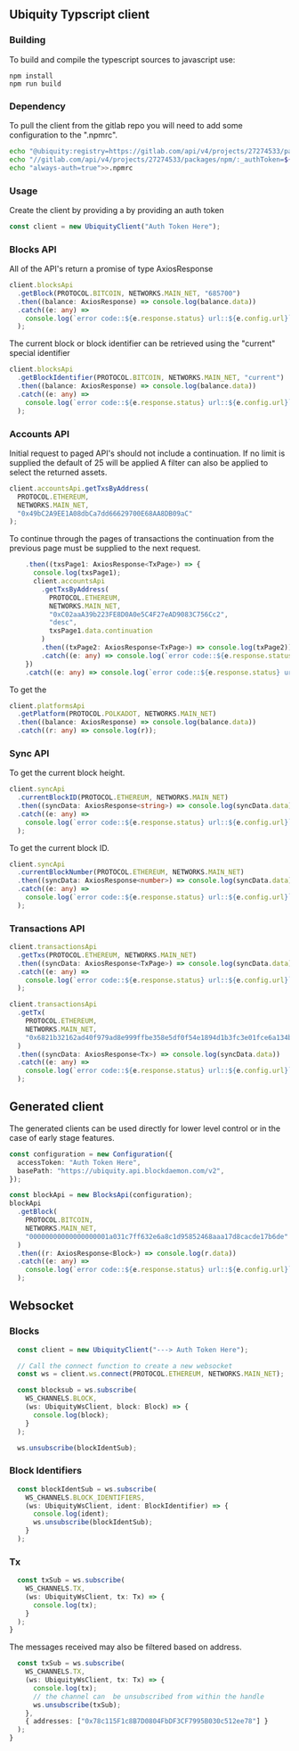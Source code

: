 ## Ubiquity Typscript client

### Building

To build and compile the typescript sources to javascript use:

```
npm install
npm run build
```

### Dependency

To pull the client from the gitlab repo you will need to add some configuration to the ".npmrc".

```bash
echo "@ubiquity:registry=https://gitlab.com/api/v4/projects/27274533/packages/npm/">>.npmrc
echo "//gitlab.com/api/v4/projects/27274533/packages/npm/:_authToken=${AUTH_TOKEN}">>.npmrc
echo "always-auth=true">>.npmrc
```

### Usage

Create the client by providing a by providing an auth token

```typescript
const client = new UbiquityClient("Auth Token Here");
```

### Blocks API

All of the API's return a promise of type AxiosResponse<T>

```typescript
client.blocksApi
  .getBlock(PROTOCOL.BITCOIN, NETWORKS.MAIN_NET, "685700")
  .then((balance: AxiosResponse) => console.log(balance.data))
  .catch((e: any) =>
    console.log(`error code::${e.response.status} url::${e.config.url}`)
  );
```

The current block or block identifier can be retrieved using the "current" special identifier

```typescript
client.blocksApi
  .getBlockIdentifier(PROTOCOL.BITCOIN, NETWORKS.MAIN_NET, "current")
  .then((balance: AxiosResponse) => console.log(balance.data))
  .catch((e: any) =>
    console.log(`error code::${e.response.status} url::${e.config.url}`)
  );
```

### Accounts API

Initial request to paged API's should not include a continuation. If no limit is supplied the default of 25 will be applied
A filter can also be applied to select the returned assets.

```typescript
client.accountsApi.getTxsByAddress(
  PROTOCOL.ETHEREUM,
  NETWORKS.MAIN_NET,
  "0x49bC2A9EE1A08dbCa7dd66629700E68AA8DB09aC"
);
```

To continue through the pages of transactions the continuation from the previous page must be supplied to the next request.

```typescript
    .then((txsPage1: AxiosResponse<TxPage>) => {
      console.log(txsPage1);
      client.accountsApi
        .getTxsByAddress(
          PROTOCOL.ETHEREUM,
          NETWORKS.MAIN_NET,
          "0xC02aaA39b223FE8D0A0e5C4F27eAD9083C756Cc2",
          "desc",
          txsPage1.data.continuation
        )
        .then((txPage2: AxiosResponse<TxPage>) => console.log(txPage2))
        .catch((e: any) => console.log(`error code::${e.response.status} url::${e.config.url}`));
    })
    .catch((e: any) => console.log(`error code::${e.response.status} url::${e.config.url}`));
```

To get the

```typescript
client.platformsApi
  .getPlatform(PROTOCOL.POLKADOT, NETWORKS.MAIN_NET)
  .then((balance: AxiosResponse) => console.log(balance.data))
  .catch((r: any) => console.log(r));
```

### Sync API

To get the current block height.

```typescript
client.syncApi
  .currentBlockID(PROTOCOL.ETHEREUM, NETWORKS.MAIN_NET)
  .then((syncData: AxiosResponse<string>) => console.log(syncData.data))
  .catch((e: any) =>
    console.log(`error code::${e.response.status} url::${e.config.url}`)
  );
```

To get the current block ID.

```typescript
client.syncApi
  .currentBlockNumber(PROTOCOL.ETHEREUM, NETWORKS.MAIN_NET)
  .then((syncData: AxiosResponse<number>) => console.log(syncData.data))
  .catch((e: any) =>
    console.log(`error code::${e.response.status} url::${e.config.url}`)
  );
```

### Transactions API

```typescript
client.transactionsApi
  .getTxs(PROTOCOL.ETHEREUM, NETWORKS.MAIN_NET)
  .then((syncData: AxiosResponse<TxPage>) => console.log(syncData.data))
  .catch((e: any) =>
    console.log(`error code::${e.response.status} url::${e.config.url}`)
  );
```

```typescript
client.transactionsApi
  .getTx(
    PROTOCOL.ETHEREUM,
    NETWORKS.MAIN_NET,
    "0x6821b32162ad40f979ad8e999ffbe358e5df0f54e1894d1b3fc3e01fce6a134b"
  )
  .then((syncData: AxiosResponse<Tx>) => console.log(syncData.data))
  .catch((e: any) =>
    console.log(`error code::${e.response.status} url::${e.config.url}`)
  );
```

## Generated client

The generated clients can be used directly for lower level control or in the case of early stage features.

```typescript
const configuration = new Configuration({
  accessToken: "Auth Token Here",
  basePath: "https://ubiquity.api.blockdaemon.com/v2",
});

const blockApi = new BlocksApi(configuration);
blockApi
  .getBlock(
    PROTOCOL.BITCOIN,
    NETWORKS.MAIN_NET,
    "00000000000000000001a031c7ff632e6a8c1d95852468aaa17d8cacde17b6de"
  )
  .then((r: AxiosResponse<Block>) => console.log(r.data))
  .catch((e: any) =>
    console.log(`error code::${e.response.status} url::${e.config.url}`)
  );
```


## Websocket 
### Blocks
```typescript
  const client = new UbiquityClient("---> Auth Token Here");

  // Call the connect function to create a new websocket
  const ws = client.ws.connect(PROTOCOL.ETHEREUM, NETWORKS.MAIN_NET);

  const blocksub = ws.subscribe(
    WS_CHANNELS.BLOCK,
    (ws: UbiquityWsClient, block: Block) => {
      console.log(block);
    }
  );

  ws.unsubscribe(blockIdentSub);
```

### Block Identifiers
```typescript
  const blockIdentSub = ws.subscribe(
    WS_CHANNELS.BLOCK_IDENTIFIERS,
    (ws: UbiquityWsClient, ident: BlockIdentifier) => {
      console.log(ident);
      ws.unsubscribe(blockIdentSub);
    }
  );
```

### Tx
```typescript
  const txSub = ws.subscribe(
    WS_CHANNELS.TX,
    (ws: UbiquityWsClient, tx: Tx) => {
      console.log(tx);
    }
  );
}
```

The messages received may also be filtered based on address.
```typescript
  const txSub = ws.subscribe(
    WS_CHANNELS.TX,
    (ws: UbiquityWsClient, tx: Tx) => {
      console.log(tx);
      // the channel can  be unsubscribed from within the handle
      ws.unsubscribe(txSub);
    },
    { addresses: ["0x78c115F1c8B7D0804FbDF3CF7995B030c512ee78"] }
  );
}
```


